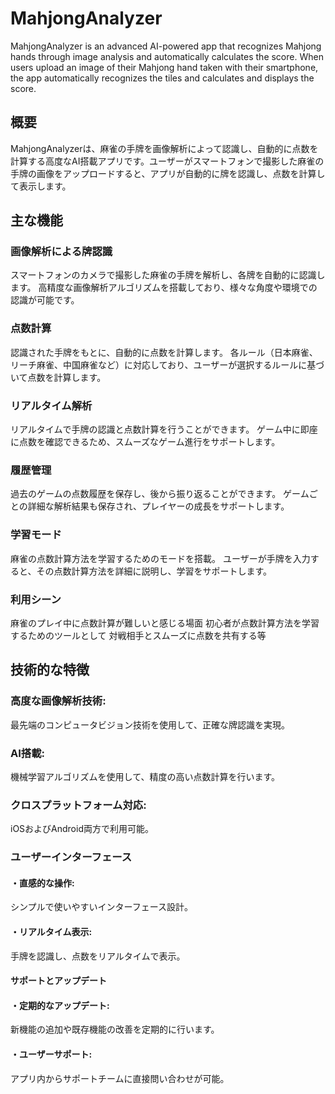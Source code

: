 # MahjongAnalyzer
MahjongAnalyzer is an advanced AI-powered app that recognizes Mahjong hands through image analysis and automatically calculates the score. When users upload an image of their Mahjong hand taken with their smartphone, the app automatically recognizes the tiles and calculates and displays the score.


## 概要

MahjongAnalyzerは、麻雀の手牌を画像解析によって認識し、自動的に点数を計算する高度なAI搭載アプリです。ユーザーがスマートフォンで撮影した麻雀の手牌の画像をアップロードすると、アプリが自動的に牌を認識し、点数を計算して表示します。


## 主な機能

### 画像解析による牌認識

スマートフォンのカメラで撮影した麻雀の手牌を解析し、各牌を自動的に認識します。
高精度な画像解析アルゴリズムを搭載しており、様々な角度や環境での認識が可能です。

### 点数計算

認識された手牌をもとに、自動的に点数を計算します。
各ルール（日本麻雀、リーチ麻雀、中国麻雀など）に対応しており、ユーザーが選択するルールに基づいて点数を計算します。


### リアルタイム解析

リアルタイムで手牌の認識と点数計算を行うことができます。
ゲーム中に即座に点数を確認できるため、スムーズなゲーム進行をサポートします。


### 履歴管理

過去のゲームの点数履歴を保存し、後から振り返ることができます。
ゲームごとの詳細な解析結果も保存され、プレイヤーの成長をサポートします。


### 学習モード

麻雀の点数計算方法を学習するためのモードを搭載。
ユーザーが手牌を入力すると、その点数計算方法を詳細に説明し、学習をサポートします。


### 利用シーン

麻雀のプレイ中に点数計算が難しいと感じる場面
初心者が点数計算方法を学習するためのツールとして
対戦相手とスムーズに点数を共有する等


## 技術的な特徴

### 高度な画像解析技術:
最先端のコンピュータビジョン技術を使用して、正確な牌認識を実現。


### AI搭載:
機械学習アルゴリズムを使用して、精度の高い点数計算を行います。


### クロスプラットフォーム対応:
iOSおよびAndroid両方で利用可能。


### ユーザーインターフェース

#### ・直感的な操作:
シンプルで使いやすいインターフェース設計。


#### ・リアルタイム表示:
手牌を認識し、点数をリアルタイムで表示。


#### サポートとアップデート

#### ・定期的なアップデート:

新機能の追加や既存機能の改善を定期的に行います。

#### ・ユーザーサポート:

アプリ内からサポートチームに直接問い合わせが可能。